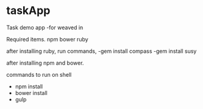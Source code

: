 # taskApp
Task demo app 
-for weaved in

Required items.
npm
bower
ruby

after installing ruby, run commands,
-gem install compass
-gem install susy

after installing npm and bower.

commands to run on shell
- npm install
- bower install
- gulp